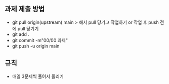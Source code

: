 ## 과제 제출 방법
- git pull origin(upstream) main > 해서 pull 당기고 작업하기 or 작업 후 push 전에 pull 당기기
- git add .
- git commit -m"00/00 과제"
- git push -u origin main

## 규칙
- 매일 3문제씩 풀어서 올리기
